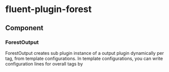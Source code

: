 # fluent-plugin-forest

## Component

### ForestOutput

ForestOutput creates sub plugin instance of a output plugin dynamically per tag, from template configurations.
In template configurations, you can write configuration lines for overall tags by <template>, and for specified tags by <case TAG_PATTERN>, and you can use \_\_TAG\_\_ (or ${tag}) placeholder at anywhere in <template> and <case>.

This plugin helps you if you are writing very long configurations by copy&paste with a little little diff for many tags.

Other supported placeholders:
* \_\_HOSTNAME\_\_ (or ${hostname})
  * replaced with string specified by 'hostname' configuration value, or (default) result of 'hostname' command

You SHOULD NOT use ForestOutput for tags increasing infinitly. 

## Configuration

### ForestOutput

If you are writing long long configurations like below:

    <match service.blog>
      type file
      time_slice_format %Y%m%d%H
      compress yes
      path /var/log/blog.*.log
    </match>
    <match service.portal>
      type file
      time_slice_format %Y%m%d%H
      compress yes
      path /var/log/portal.*.log
    </match>
    <match service.news>
      type file
      time_slice_format %Y%m%d%H
      compress yes
      path /var/log/news.*.log
    </match>
    <match service.sns>
      type file
      time_slice_format %Y%m%d%H
      compress yes
      path /var/log/sns.*.log
    </match>
    # ...

You can write configuration with ForestOutput like below:

    <match service.*>
      type forest
      subtype file
      remove_prefix service
      <template>
        time_slice_format %Y%m%d%H
        compress yes
        path /var/log/${tag}.*.log
      </template>
    </match>

If you want to place logs /var/archive for `service.search.**` as filename with hostname, without compression, `case` directive is useful:

    <match service.*>
      type forest
      subtype file
      remove_prefix service
      <template>
        time_slice_format %Y%m%d%H
      </template>
      <case search.**>
        compress no
        path /var/archive/__TAG__.__HOSTNAME__.*.log
      </case>
      <case *>
        compress yes
        path /var/log/__TAG__.*.log
      </case>
    </match>

`case` configuration overwrites `template` configuration, so you can also write like this:

    <match service.*>
      type forest
      subtype file
      remove_prefix service
      <template>
        time_slice_format %Y%m%d%H
        compress yes
        path /var/log/__TAG__.*.log
      </template>
      <case search.**>
        compress no
        path /var/archive/__TAG__.*.log
      </case>
    </match>

## TODO

* consider what to do next
* patches welcome!

## Copyright

* Copyright (c) 2012- TAGOMORI Satoshi (tagomoris)
* License
  * Apache License, Version 2.0
